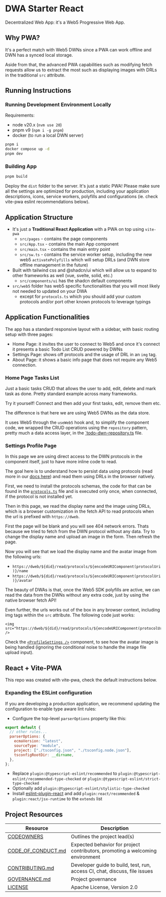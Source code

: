 # DWA Starter React

Decentralized Web App: it's a Web5 Progressive Web App.

## Why PWA?

It's a perfect match with Web5 DWNs since a PWA can work offline and DWN has a synced local storage.

Aside from that, the advanced PWA capabilities such as modifying fetch requests allow us to extract the most such as displaying images with DRLs in the traditional `src` attribute.

## Running Instructions

### Running Development Environment Locally

Requirements:

- node v20.x (`nvm use 20`)
- pnpm v9 (`npm i -g pnpm`)
- docker (to run a local DWN server)

```sh
pnpm i
docker compose up -d
pnpm dev
```

### Building App

```sh
pnpm build
```

Deploy the `dist` folder to the server. It's just a static PWA! Please make sure all the settings are optimized for production, including your application descriptions, icons, service workers, polyfills and configurations (ie. check vite-pwa eslint recommendations below).

## Application Structure

- It's just a **Traditional React Application** with a PWA on top using `vite-pwa`
  - `src/pages` - contains the page components
  - `src/App.tsx` - contains the main App component
  - `src/main.tsx` - contains the main entry point
  - `src/sw.ts` - contains the service worker setup, including the new web5 `activatePolyfills` which will setup DRLs (and DWN store offline management in the future)
- Built with tailwind css and @shadcn/ui which will allow us to expand to other frameworks as well (vue, svelte, solid, etc.)
  - `src/components/ui` has the shadcn default components
- `src/web5` folder has web5 specific functionalities that you will most likely not needed to updated on your DWA
  - except for `protocols.ts` which you should add your custom protocols and/or port other known protocols to leverage typings

## Application Functionalities

The app has a standard responsive layout with a sidebar, with basic routing setup with three pages:

- Home Page: it invites the user to connect to Web5 and once it's connect it presents a basic Todo List CRUD powered by DWNs
- Settings Page: shows off protocols and the usage of DRL in an `img` tag.
- About Page: it shows a basic info page that does not require any Web5 connection.

### Home Page Tasks List

Just a basic tasks CRUD that allows the user to add, edit, delete and mark task as done. Pretty standard example across many frameworks.

Try it yourself! Connect and then add your first tasks, edit, remove them etc.

The difference is that here we are using Web5 DWNs as the data store.

It uses Web5 through the `useWeb5` hook and, to simplify the component code, we wrapped the CRUD operations using the `repository` pattern, pretty much a data access layer, in the [`todo-dwn-repository.ts](./src/lib/todo-dwn-repository.ts) file.

### Settings Profile Page

In this page we are using direct access to the DWN protocols in the component itself, just to have more inline code to read.

The goal here is to understand how to persist data using protocols (read more in our [docs here](https://developer.tbd.website/docs/web5/learn/protocols)) and read them using DRLs in the browser natively.

First, we need to install the protocols schemas, the code for that can be found in the [`protocols.ts`](./src/web5/protocols.ts) file and is executed only once, when connected, if the protocol is not installed yet.

Then in this page, we read the display name and the image using DRLs, which is a browser customization in the fetch API to read protocols when the url is prefixed with `https://dweb`.

First the page will be blank and you will see 404 network errors. Thats because we tried to fetch from the DWN protocol without any data. Try to change the display name and upload an image in the form. Then refresh the page.

Now you will see that we load the display name and the avatar image from the following urls:

- `https://dweb/${did}/read/protocols/${encodeURIComponent(protocolUri)}/name`
- `https://dweb/${did}/read/protocols/${encodeURIComponent(protocolUri)}/avatar`

The beauty of DWAs is that, once the Web5 SDK polyfills are active, we can read the data from the DWNs without any extra code, just by using the native browser fetch API!

Even further, the urls works out of the box in any browser context, including img tags within the `src` attribute. The following code just works:

```tsx
<img src="https://dweb/${did}/read/protocols/${encodeURIComponent(protocolUri)}/avatar" />
```

Check the [`<ProfileSettings />`](./src/components/profile-settings.tsx#L147) component, to see how the avatar image is being handled (ignoring the conditional noise to handle the image file upload input).

## React + Vite-PWA

This repo was created with vite-pwa, check the default instructions below.

### Expanding the ESLint configuration

If you are developing a production application, we recommend updating the configuration to enable type aware lint rules:

- Configure the top-level `parserOptions` property like this:

```js
export default {
  // other rules...
  parserOptions: {
    ecmaVersion: "latest",
    sourceType: "module",
    project: ["./tsconfig.json", "./tsconfig.node.json"],
    tsconfigRootDir: __dirname,
  },
};
```

- Replace `plugin:@typescript-eslint/recommended` to `plugin:@typescript-eslint/recommended-type-checked` or `plugin:@typescript-eslint/strict-type-checked`
- Optionally add `plugin:@typescript-eslint/stylistic-type-checked`
- Install [eslint-plugin-react](https://github.com/jsx-eslint/eslint-plugin-react) and add `plugin:react/recommended` & `plugin:react/jsx-runtime` to the `extends` list

## Project Resources

| Resource                                   | Description                                                                   |
| ------------------------------------------ | ----------------------------------------------------------------------------- |
| [CODEOWNERS](./CODEOWNERS)                 | Outlines the project lead(s)                                                  |
| [CODE_OF_CONDUCT.md](./CODE_OF_CONDUCT.md) | Expected behavior for project contributors, promoting a welcoming environment |
| [CONTRIBUTING.md](./CONTRIBUTING.md)       | Developer guide to build, test, run, access CI, chat, discuss, file issues    |
| [GOVERNANCE.md](./GOVERNANCE.md)           | Project governance                                                            |
| [LICENSE](./LICENSE)                       | Apache License, Version 2.0                                                   |
